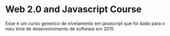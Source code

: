 # Web 2.0 and Javascript Course

Esse é um curso generico de nivelamento em javascript que foi dado para o meu time de desenvolvimento de software em 2015.